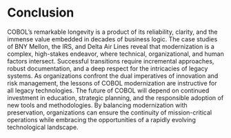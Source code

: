 # Conclusion

COBOL’s remarkable longevity is a product of its reliability, clarity, and the immense value embedded in decades of business logic. The case studies of BNY Mellon, the IRS, and Delta Air Lines reveal that modernization is a complex, high-stakes endeavor, where technical, organizational, and human factors intersect. Successful transitions require incremental approaches, robust documentation, and a deep respect for the intricacies of legacy systems. As organizations confront the dual imperatives of innovation and risk management, the lessons of COBOL modernization are instructive for all legacy technologies. The future of COBOL will depend on continued investment in education, strategic planning, and the responsible adoption of new tools and methodologies. By balancing modernization with preservation, organizations can ensure the continuity of mission-critical operations while embracing the opportunities of a rapidly evolving technological landscape.
